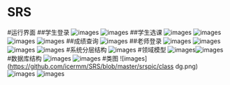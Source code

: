 # SRS
#运行界面
##学生登录
![images](https://github.com/icermm/SRS/blob/master/srspic/4.jpg)
![images](https://github.com/icermm/SRS/blob/master/srspic/2.jpg)
##学生选课
![images](https://github.com/icermm/SRS/blob/master/srspic/3.jpg)
![images](https://github.com/icermm/SRS/blob/master/srspic/5.jpg)
![images](https://github.com/icermm/SRS/blob/master/srspic/6.png)
![images](https://github.com/icermm/SRS/blob/master/srspic/7.jpg)
##成绩查询
![images](https://github.com/icermm/SRS/blob/master/srspic/8.jpg)
##老师登录
![images](https://github.com/icermm/SRS/blob/master/srspic/9.jpg)
![images](https://github.com/icermm/SRS/blob/master/srspic/11.jpg)
![images](https://github.com/icermm/SRS/blob/master/srspic/13.jpg)
![images](https://github.com/icermm/SRS/blob/master/srspic/14.jpg)
#系统分层结构
![images](https://github.com/icermm/SRS/blob/master/srspic/21.jpg)
#领域模型
![images](https://github.com/icermm/SRS/blob/master/srspic/15.jpg)![images](https://github.com/icermm/SRS/blob/master/srspic/16.jpg)
#数据库结构
![images](https://github.com/icermm/SRS/blob/master/srspic/18.jpg)
![images](https://github.com/icermm/SRS/blob/master/srspic/19.jpg)
#类图
![images](https://github.com/icermm/SRS/blob/master/srspic/class dg.png)
![images](https://github.com/icermm/SRS/blob/master/srspic/sq.png)
![images](https://github.com/icermm/SRS/blob/master/srspic/20.jpg)
